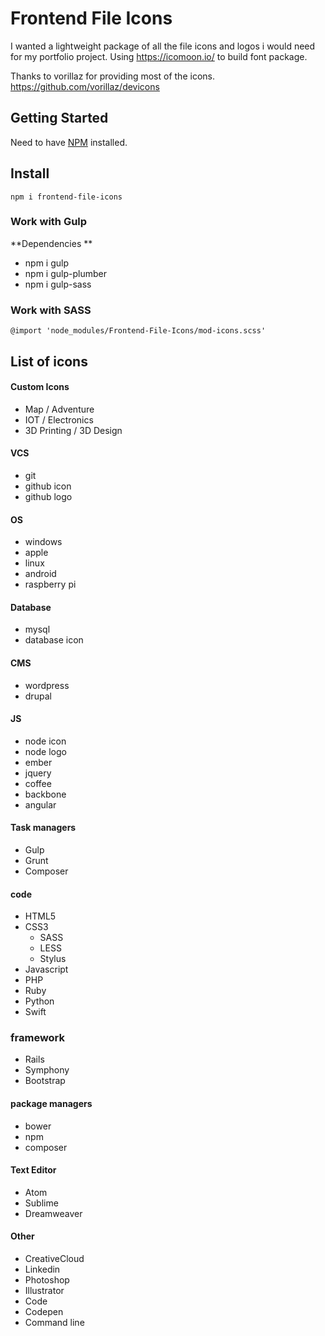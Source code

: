 # Frontend File Icons

I wanted a lightweight package of all the file icons and logos i would need
for my portfolio project. Using https://icomoon.io/ to build font
package.

Thanks to vorillaz for providing most of the icons. https://github.com/vorillaz/devicons

## Getting Started
Need to have [NPM](https://www.npmjs.com/) installed.

## Install
```
npm i frontend-file-icons
```

### Work with Gulp
**Dependencies **
- npm i gulp
- npm i gulp-plumber
- npm i gulp-sass

### Work with SASS
```
@import 'node_modules/Frontend-File-Icons/mod-icons.scss'
```



## List of icons

#### Custom Icons
- Map / Adventure
- IOT / Electronics
- 3D Printing / 3D Design

#### VCS
- git
- github icon
- github logo

#### OS
- windows
- apple
- linux
- android
- raspberry pi

#### Database
- mysql
- database icon

#### CMS
- wordpress
- drupal

#### JS
- node icon
- node logo
- ember
- jquery
- coffee
- backbone
- angular

#### Task managers
- Gulp
- Grunt
- Composer

#### code
- HTML5
- CSS3
  - SASS
  - LESS
  - Stylus
- Javascript
- PHP
- Ruby
- Python
- Swift

### framework
- Rails
- Symphony
- Bootstrap

#### package managers
- bower
- npm
- composer

#### Text Editor
- Atom
- Sublime
- Dreamweaver

#### Other
- CreativeCloud
- Linkedin
- Photoshop
- Illustrator
- Code
- Codepen
- Command line

